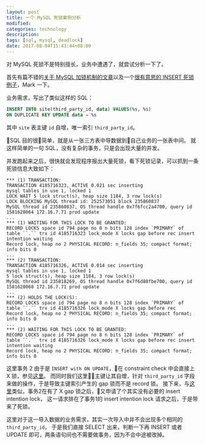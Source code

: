 ```yaml
---
layout: post
title: 一个 MySQL 死锁案例分析
modified:
categories: technology
description:
tags: [sql, mysql, deadlock]
date: 2017-08-04T15:43:44+08:00
---
```


对 MySQL 死锁不是特别擅长，业务中遭遇了，就尝试分析一下了。

首先有篇不错的[关于 MySQL 加锁机制的文章](http://yeshaoting.cn/article/database/mysql%20insert%E9%94%81%E6%9C%BA%E5%88%B6/#8-查看innodb状态-包含最近的死锁日志)以及一个[很有意思的 INSERT 死锁例子](http://blog.csdn.net/and1kaney/article/details/51214001)，Mark 一下。

业务需求，写出了类似这样的 SQL：

```sql
INSERT INTO site(third_party_id, data) VALUES(%s, %s)
ON DUPLICATE KEY UPDATE data = %s
```

其中 `site` 表主键 `id` 自增，唯一索引 `third_party_id`。

SQL 目的很简单，就是从一张三方表中导数据到自己业务的一张表中间。
就这样简单的一句 SQL，没有复杂的事务，只是会出现大量的并发。

<p id="read-more-anchor"/>

并发跑起来之后，很快就会发现程序报出大量死锁，看下死锁记录，可以抓到一条死锁信息大致如下：

```
*** (1) TRANSACTION:
TRANSACTION 4185716323, ACTIVE 0.021 sec inserting
mysql tables in use 1, locked 1
LOCK WAIT 5 lock struct(s), heap size 1184, 3 row lock(s)
LOCK BLOCKING MySQL thread id: 252573051 block 235860837
MySQL thread id 235860837, OS thread handle 0x7f6fcc2a4700, query id 1581628064 172.16.7.71 prod update
...
*** (1) WAITING FOR THIS LOCK TO BE GRANTED:
RECORD LOCKS space id 794 page no 8 n bits 128 index `PRIMARY` of table ``.`` trx id 4185716323 lock_mode X locks gap before rec insert intention waiting
Record lock, heap no 2 PHYSICAL RECORD: n_fields 35; compact format; info bits 0
...
*** (2) TRANSACTION:
TRANSACTION 4185716326, ACTIVE 0.014 sec inserting
mysql tables in use 1, locked 1
5 lock struct(s), heap size 1184, 3 row lock(s)
MySQL thread id 235818269, OS thread handle 0x7f6d88fbe700, query id 1581628068 172.16.7.71 prod update
...
*** (2) HOLDS THE LOCK(S):
RECORD LOCKS space id 794 page no 8 n bits 128 index `PRIMARY` of table ``.`` trx id 4185716326 lock_mode X locks gap before rec
Record lock, heap no 2 PHYSICAL RECORD: n_fields 35; compact format; info bits 0
...
*** (2) WAITING FOR THIS LOCK TO BE GRANTED:
RECORD LOCKS space id 794 page no 8 n bits 128 index `PRIMARY` of table ``.`` trx id 4185716326 lock_mode X locks gap before rec insert intention waiting
Record lock, heap no 2 PHYSICAL RECORD: n_fields 35; compact format; info bits 0
```

这里事务 2 由于是 `INSERT with ON UPDATE`，在 constraint check 中会直接上 X 锁，参见[这里](https://bugs.mysql.com/bug.php?id=7975)。
而同时我们这里主键让其自增，针对 `third_party_id` 字段来做的操作，于是导致主键索引产生的 gap 锁而不是 record 锁。
接下来，与[这里](https://bugs.mysql.com/bug.php?id=52020)类似，事务2在有了 X gap 锁之后，又申请了个其实没有必要的 insert intention lock，
这一请求排在了事务1的 insert intention lock 请求之后，于是带来了死锁。

这里对于这一导入数据的业务需求，其实一次导入中并不会出现多个相同的 `third_party_id`，
于是我们直接 SELECT 出来，判断一下再 INSERT 或者 UPDATE 即可，两条语句间也不需要做事务，因为不会中途被改掉。
